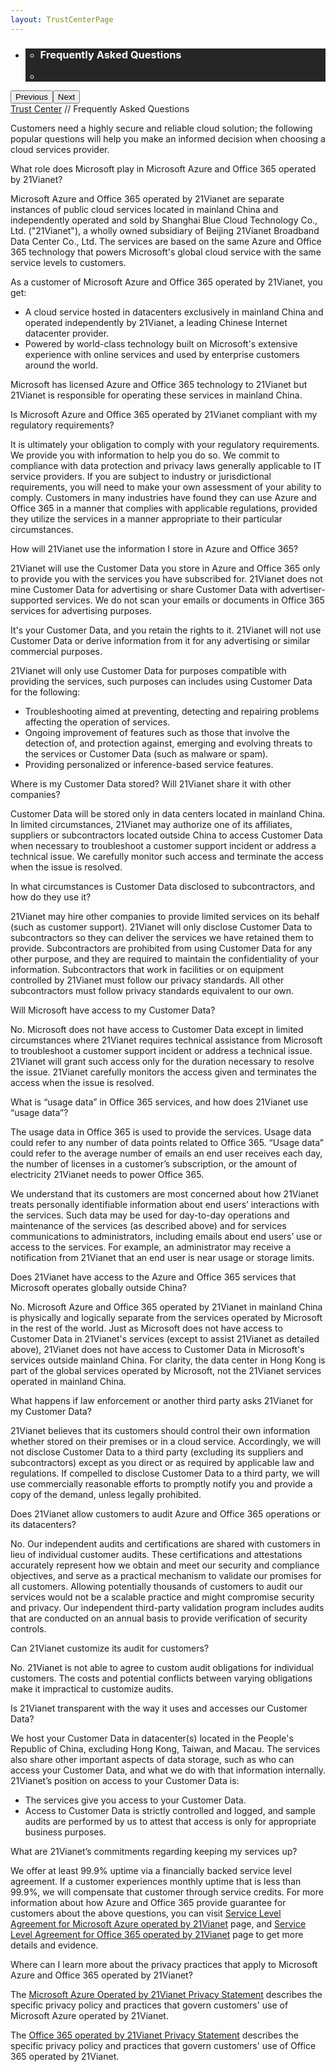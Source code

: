 ```yaml
---
layout: TrustCenterPage
---
```

<div class="row-fluid">
   <div class="span">
      <div>
        <div id="HeroWrapper" data-cols="1" data-view1="1" data-view2="1" data-view3="1" data-view4="1" class="row-fluid wider hero grid-container">
            <div class="span bp0-col-1-1 bp1-col-1-1 bp2-col-1-1 bp3-col-1-1">
                <div bi:type="slideshow" class="slideshow slideshow-hero hero" xmlns:bi="urn:schemas-microsoft-com:mscom:bi">
                    <ul bi:type="list" class="slides">
                        <li id="slide-1" bi:index="0" selectBi="">
                            <div class="heroitem light-foreground" bi:type="heroitem">
                                <div class="media" bi:parenttitle="t1">
                                    <a href="" bi:track="False" bi:titleflag="t1" bi:index="0">
                                        <div data-picture="" data-alt="You are in control of your data" data-disable-swap-below="">
                                            <div data-src="../Images/MS-TrustCenter-Resources-Header.jpg"></div>
                                            <noscript></noscript>
                                        </div>
                                    </a>
                                </div>
                                <div class="text" bi:type="cta">
                                    <div class="text-container">
                                        <div class="box" style="background: rgba(0,0,0,.85); color: #FFFFFF;">
                                            <ul bi:type="list" class="headerCaption subpageHeaderCaption">
                                                <li class="box-title">
                                                    <h3 class="box-title" bi:type="title" bi:title="t1" style="color: #FFFFFF;">Frequently Asked Questions</h3>
                                                </li>
                                                <li class="box-actions box-description"><a target="_self" class="mscom-link" href=""></a></li>
                                            </ul>
                                        </div>
                                    </div>
                                </div>
                            </div>
                        </li>
                    </ul>
                    <div class="navigation international" bi:track="false">
                        <div class="grid-container settop" data-title-text="Go To Slide "></div>
                    </div>
                    <div class="prev-next" bi:track="false"><button class="prev"><span class="icon-left" aria-hidden="true"></span><span class="screen-reader-text">Previous</span></button><button class="next"><span class="icon-right" aria-hidden="true"></span><span class="screen-reader-text">Next</span></button></div>
                    <div id="play-pause" class="play-pause" style="display:none">
                        <div class="pause"><button id="pauseButton" class="pause_button"><span class="icon-pause" aria-hidden="true"></span><span class="screen-reader-text">Pause</span></button></div>
                        <div class="play"><button id="playButton" class="play_button"><span class="icon-play" aria-hidden="true"></span><span class="screen-reader-text">Play</span></button></div>
                    </div>
                </div>
            </div>
        </div>
        <div id="BreadcrumbWrapper" data-cols="1" data-view1="1" data-view2="1" data-view3="1" data-view4="1" class="row-fluid grid-container mscom-grid-container breadcrumbs">
            <div class="span bp0-col-1-1 bp1-col-1-1 bp2-col-1-1 bp3-col-1-1"><a target="_self" class="mscom-link" href="../default.html">Trust Center</a> // Frequently Asked Questions
              <!--  <a target="_self" class="mscom-link" href="../privacy/default-cn.html">资源</a> -->
            </div>
        </div>
        <div id="ContentWrapper" data-cols="2" data-view1="1" data-view2="2" data-view3="2" data-view4="2" class="row-fluid subpageBody" style="width:100%!important;">
            <div class="span bp0-col-1-1 bp2-col-2-1 bp3-col-2-1 bp1-col-2-2" style="width:100%!important;">
                <p>Customers need a highly secure and reliable cloud solution; the following popular questions will help you make an informed decision when choosing a cloud services provider.</p>
                <div class="content-faq">
                    <label>What role does Microsoft play in Microsoft Azure and Office 365 operated by 21Vianet?</label>
                    <div class="content-faq-footer">
                        <p>Microsoft Azure and Office 365 operated by 21Vianet are separate instances of public cloud services located in mainland China and independently operated and sold by Shanghai Blue Cloud Technology Co., Ltd. ("21Vianet"), a wholly owned subsidiary of Beijing 21Vianet Broadband Data Center Co., Ltd. The services are based on the same Azure and Office 365 technology that powers Microsoft's global cloud service with the same service levels to customers.</p>
                        <p>As a customer of Microsoft Azure and Office 365 operated by 21Vianet, you get:</p>
                        <ul>
                            <li>A cloud service hosted in datacenters exclusively in mainland China and operated independently by 21Vianet, a leading Chinese Internet datacenter provider.</li>
                            <li>Powered by world-class technology built on Microsoft's extensive experience with online services and used by enterprise customers around the world.</li>
                        </ul>
                        <p>Microsoft has licensed Azure and Office 365 technology to 21Vianet but 21Vianet is responsible for operating these services in mainland China.</p>
                    </div>
                </div>
                <div class="content-faq">
                    <label>Is Microsoft Azure and Office 365 operated by 21Vianet compliant with my regulatory requirements?</label>
                    <div class="content-faq-footer">
                        <p>It is ultimately your obligation to comply with your regulatory requirements. We provide you with information to help you do so. We commit to compliance with data protection and privacy laws generally applicable to IT service providers. If you are subject to industry or jurisdictional requirements, you will need to make your own assessment of your ability to comply. Customers in many industries have found they can use Azure and Office 365 in a manner that complies with applicable regulations, provided they utilize the services in a manner appropriate to their particular circumstances.</p>
                     </div>
                </div>
                <div class="content-faq">
                    <label>How will 21Vianet use the information I store in Azure and Office 365?</label>
                    <div class="content-faq-footer"> 
                        <p>21Vianet will use the Customer Data you store in Azure and Office 365 only to provide you with the services you have subscribed for. 21Vianet does not mine Customer Data for advertising or share Customer Data with advertiser-supported services. We do not scan your emails or documents in Office 365 services for advertising purposes.</p>
                        <p>It's your Customer Data, and you retain the rights to it. 21Vianet will not use Customer Data or derive information from it for any advertising or similar commercial purposes. </p>
                        <p>21Vianet will only use Customer Data for purposes compatible with providing the services, such purposes can includes using Customer Data for the following:</p>
                        <ul>
                            <li>Troubleshooting aimed at preventing, detecting and repairing problems affecting the operation of services.</li>
                            <li>Ongoing improvement of features such as those that involve the detection of, and protection against, emerging and evolving threats to the services or Customer Data (such as malware or spam).</li>
                            <li>Providing personalized or inference-based service features.</li>
                        </ul>
                     </div>
                </div>
                <div class="content-faq">
                    <label>Where is my Customer Data stored? Will 21Vianet share it with other companies?</label>
                    <div class="content-faq-footer">
                        <p>Customer Data will be stored only in data centers located in mainland China. In limited circumstances, 21Vianet may authorize one of its affiliates, suppliers or subcontractors located outside China to access Customer Data when necessary to troubleshoot a customer support incident or address a technical issue. We carefully monitor such access and terminate the access when the issue is resolved.</p>
                    </div>
                </div>
                <div class="content-faq">
                    <label>In what circumstances is Customer Data disclosed to subcontractors, and how do they use it?</label>
                    <div class="content-faq-footer">
                        <p>21Vianet may hire other companies to provide limited services on its behalf (such as customer support). 21Vianet will only disclose Customer Data to subcontractors so they can deliver the services we have retained them to provide. Subcontractors are prohibited from using Customer Data for any other purpose, and they are required to maintain the confidentiality of your information. Subcontractors that work in facilities or on equipment controlled by 21Vianet must follow our privacy standards. All other subcontractors must follow privacy standards equivalent to our own.</p>
                    </div>
                </div>
                <div class="content-faq">
                    <label>Will Microsoft have access to my Customer Data?</label>
                    <div class="content-faq-footer">
                        <p>No. Microsoft does not have access to Customer Data except in limited circumstances where 21Vianet requires technical assistance from Microsoft to troubleshoot a customer support incident or address a technical issue. 21Vianet will grant such access only for the duration necessary to resolve the issue. 21Vianet carefully monitors the access given and terminates the access when the issue is resolved.</p>
                    </div>
                </div>
                <div class="content-faq">
                    <label>What is “usage data” in Office 365 services, and how does 21Vianet use “usage data”?</label>
                    <div class="content-faq-footer">
                        <p>The usage data in Office 365 is used to provide the services. Usage data could refer to any number of data points related to Office 365. “Usage data” could refer to the average number of emails an end user receives each day, the number of licenses in a customer’s subscription, or the amount of electricity 21Vianet needs to power Office 365.</p>
                        <p>We understand that its customers are most concerned about how 21Vianet treats personally identifiable information about end users’ interactions with the services. Such data may be used for day-to-day operations and maintenance of the services (as described above) and for services communications to administrators, including emails about end users’ use or access to the services. For example, an administrator may receive a notification from 21Vianet that an end user is near usage or storage limits.</p>
                    </div>
                </div>
                <div class="content-faq">
                    <label>Does 21Vianet have access to the Azure and Office 365 services that Microsoft operates globally outside China?</label>
                    <div class="content-faq-footer">
                        <p>No. Microsoft Azure and Office 365 operated by 21Vianet in mainland China is physically and logically separate from the services operated by Microsoft in the rest of the world. Just as Microsoft does not have access to Customer Data in 21Vianet's services (except to assist 21Vianet as detailed above), 21Vianet does not have access to Customer Data in Microsoft's services outside mainland China. For clarity, the data center in Hong Kong is part of the global services operated by Microsoft, not the 21Vianet services operated in mainland China.</p>
                    </div>
                </div>
                <div class="content-faq">
                    <label>What happens if law enforcement or another third party asks 21Vianet for my Customer Data?</label>
                    <div class="content-faq-footer">
                        <p>21Vianet believes that its customers should control their own information whether stored on their premises or in a cloud service. Accordingly, we will not disclose Customer Data to a third party (excluding its suppliers and subcontractors) except as you direct or as required by applicable law and regulations. If compelled to disclose Customer Data to a third party, we will use commercially reasonable efforts to promptly notify you and provide a copy of the demand, unless legally prohibited.</p>
                    </div>
                </div>
                <div class="content-faq">
                    <label>Does 21Vianet allow customers to audit Azure and Office 365 operations or its datacenters?</label>
                    <div class="content-faq-footer">
                        <p>No. Our independent audits and certifications are shared with customers in lieu of individual customer audits. These certifications and attestations accurately represent how we obtain and meet our security and compliance objectives, and serve as a practical mechanism to validate our promises for all customers. Allowing potentially thousands of customers to audit our services would not be a scalable practice and might compromise security and privacy. Our independent third-party validation program includes audits that are conducted on an annual basis to provide verification of security controls.</p>
                    </div>
                </div>
                <div class="content-faq">
                    <label>Can 21Vianet customize its audit for customers?</label>
                        <div class="content-faq-footer">
                        <p>No. 21Vianet is not able to agree to custom audit obligations for individual customers. The costs and potential conflicts between varying obligations make it impractical to customize audits.</p>
                    </div>
                </div>
                <div class="content-faq">
                    <label>Is 21Vianet transparent with the way it uses and accesses our Customer Data?</label>
                        <div class="content-faq-footer">
                        <p>We host your Customer Data in datacenter(s) located in the People's Republic of China, excluding Hong Kong, Taiwan, and Macau. The services also share other important aspects of data storage, such as who can access your Customer Data, and what we do with that information internally. 21Vianet’s position on access to your Customer Data is:</p>
                        <ul>
                            <li>The services give you access to your Customer Data.</li>
                            <li>Access to Customer Data is strictly controlled and logged, and sample audits are performed by us to attest that access is only for appropriate business purposes.</li>
                        </ul>
                   </div>
                </div>
                <div class="content-faq">
                    <label>What are 21Vianet’s commitments regarding keeping my services up?</label>
                    <div class="content-faq-footer">
                        <p>We offer at least 99.9% uptime via a financially backed service level agreement. If a customer experiences monthly uptime that is less than 99.9%, we will compensate that customer through service credits. For more information about how Azure and Office 365 provide guarantee for customers about the above questions, you can visit <a target="_self" class="mscom-link" href="https://www.azure.cn/support/legal/sla">Service Level Agreement for Microsoft Azure operated by 21Vianet</a> page, and <a target="_self" class="mscom-link" href="http://www.21vbluecloud.com/office365/O365-SLA/">Service Level Agreement for Office 365 operated by 21Vianet</a> page to get more details and evidence.</p>
                   </div>
                </div>
                <div class="content-faq">
                    <label>Where can I learn more about the privacy practices that apply to Microsoft Azure and Office 365 operated by 21Vianet?</label>
                        <div class="content-faq-footer">
                        <p>The <a target="_self" class="mscom-link" href="https://www.azure.cn/support/legal/privacy-statement/">Microsoft Azure Operated by 21Vianet Privacy Statement</a> describes the specific privacy policy and practices that govern customers' use of Microsoft Azure operated by 21Vianet.</p>
                        <p>The <a target="_self" class="mscom-link" href="http://www.21vbluecloud.com/office365/O365-Privacy/">Office 365 operated by 21Vianet Privacy Statement</a> describes the specific privacy policy and practices that govern customers' use of Office 365 operated by 21Vianet.</p>
                    </div>
                </div>
            </div>
  <!--
                <div data-cols="1" data-view1="1" data-view2="1" data-view3="1" data-view4="1" class="row-fluid" id="key_privacy_info">
                    <div class="span bp0-col-1-1 bp1-col-1-1 bp2-col-1-1 bp3-col-1-1">
                        <div class="span bp0-col-1-1 bp1-col-1-1 bp2-col-1-1 bp3-col-1-1">
                        <h1>重要隐私信息</h1>
                       <label><a target="_self" class="mscom-link" href="http://trustcenterstage.chinacloudsites.cn/transparency/you_know_where-cn.html">数据中心位置</a></label><br/> 
                       <label><a target="_self" class="mscom-link" href="../transparency/default-cn.html#Who-can-access-Customer-Data">数据访问策略</a></label><br/> 
                       <label><a target="_self" class="mscom-link" href="http://trustcenterstage.chinacloudsites.cn/privacy/you-are-in-control-of-your-data-cn.html#leave_service">数据保留策略</a></label><br/> 
                       <label><a target="_self" class="mscom-link" href="http://trustcenterstage.chinacloudsites.cn/privacy/you-own-your-data-cn.html#shiji_contract">分包商策略</a></label><br/> 
                       <label><a target="_self" class="mscom-link" href="http://trustcenterstage.chinacloudsites.cn/privacy/default-cn.html#data_other">微软如何定义数据</a></label><br/> 
                    </div>
                    </div>
                </div>
                <div id="SideBarWrapper" data-cols="1" data-view1="1" data-view2="1" data-view3="1" data-view4="1" class="row-fluid">
                    <div id="HelpfulInformation" class="span bp0-col-1-1 bp1-col-1-1 bp2-col-1-1 bp3-col-1-1">
                        <h1>更多信息</h1>
                        <label><a target="_self" class="mscom-link" href="../transparency/default-cn.html#When-law-enforcement-or-a-third-party-askes-for-Customer-Data">我们如何响应执法机关或其他第三方向世纪互联索要客户数据的要求 </a></label><br/>
                        <label><a target="_self" class="mscom-link" href="http://trustcenterstage.chinacloudsites.cn/security/encryption.html">微软云加密</a></label><br/>
                        <label><a target="_self" class="mscom-link" href="https://wacnstorage.blob.core.chinacloudapi.cn/marketing-resource/documents/Protecting_Data_and_Privacy_in_the_Cloud_CN_final20160125.pdf">保护云中数据和隐私(864 KB, PDF)</a></label><br/>
                        <label><a target="_self" class="mscom-link" href="../compliance/default-cn#ISO/IEC_27001">ISO / IEC 27001简介</a></label><br/>
                    </div>
                </div>-->
            </div> 
        </div>
     </div>
   </div>
</div>
<div class="row-fluid" data-view4="1" data-view3="1" data-view2="1" data-view1="1" data-cols="1">
   <div class="span bp0-col-1-1 bp1-col-1-1 bp2-col-1-1 bp3-col-1-1"></div>
</div>

